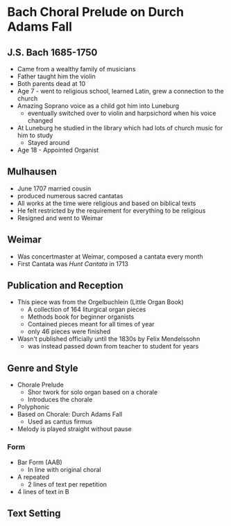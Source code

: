 # Bach Choral Prelude on Durch Adams Fall

## J.S. Bach 1685-1750

* Came from a wealthy family of musicians 
* Father taught him the violin
* Both parents dead at 10
* Age 7 - went to religious school, learned Latin, grew a connection to the church
* Amazing Soprano voice as a child got him into Luneburg
  * eventually switched over to violin and harpsichord when his voice changed
* At Luneburg he studied in the library which had lots of church music for him to study
  * Stayed around
* Age 18 - Appointed Organist

## Mulhausen

* June 1707 married cousin
* produced numerous sacred cantatas
* All works at the time were religious and based on biblical texts
* He felt restricted by the requirement for everything to be religious
* Resigned and went to Weimar

## Weimar

* Was concertmaster at Weimar, composed a cantata every month
* First Cantata was *Hunt Cantata* in 1713

## Publication and Reception

* This piece was from the Orgelbuchlein (Little Organ Book)
  * A collection of 164 liturgical organ pieces 
  * Methods book for beginner organists
  * Contained pieces meant for all times of year
  * only 46 pieces were finished 
* Wasn't published officially until the 1830s by Felix Mendelssohn
  * was instead passed down from teacher to student for years

## Genre and Style

* Chorale Prelude
  * Shor twork for solo organ based on a chorale
  * Introduces the chorale
* Polyphonic
* Based on Chorale: Durch Adams Fall
  * Used as cantus firmus
* Melody is played straight without pause

### Form

* Bar Form (AAB)
  * In line with original choral
* A repeated 
  * 2 lines of text per repetition
* 4 lines of text in B

## Text Setting



